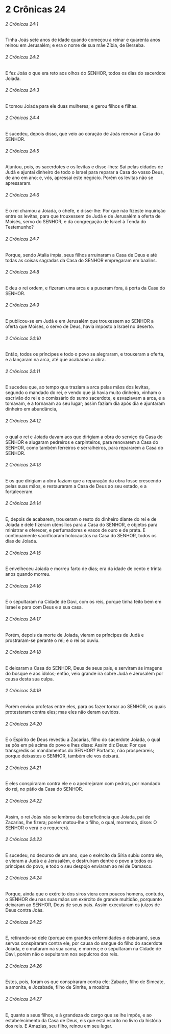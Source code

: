 # 2 Crônicas 24

###### 2 Crônicas 24:1

Tinha Joás sete anos de idade quando começou a reinar e quarenta anos reinou em Jerusalém; e era o nome de sua mãe Zíbia, de Berseba.

###### 2 Crônicas 24:2

E fez Joás o que era reto aos olhos do SENHOR, todos os dias do sacerdote Joiada.

###### 2 Crônicas 24:3

E tomou Joiada para ele duas mulheres; e gerou filhos e filhas.

###### 2 Crônicas 24:4

E sucedeu, depois disso, que veio ao coração de Joás renovar a Casa do SENHOR.

###### 2 Crônicas 24:5

Ajuntou, pois, os sacerdotes e os levitas e disse-lhes: Saí pelas cidades de Judá e ajuntai dinheiro de todo o Israel para reparar a Casa do vosso Deus, de ano em ano; e, vós, apressai este negócio. Porém os levitas não se apressaram.

###### 2 Crônicas 24:6

E o rei chamou a Joiada, o chefe, e disse-lhe: Por que não fizeste inquirição entre os levitas, para que trouxessem de Judá e de Jerusalém a oferta de Moisés, servo do SENHOR, e da congregação de Israel à Tenda do Testemunho?

###### 2 Crônicas 24:7

Porque, sendo Atalia ímpia, seus filhos arruinaram a Casa de Deus e até todas as coisas sagradas da Casa do SENHOR empregaram em baalins.

###### 2 Crônicas 24:8

E deu o rei ordem, e fizeram uma arca e a puseram fora, à porta da Casa do SENHOR.

###### 2 Crônicas 24:9

E publicou-se em Judá e em Jerusalém que trouxessem ao SENHOR a oferta que Moisés, o servo de Deus, havia imposto a Israel no deserto.

###### 2 Crônicas 24:10

Então, todos os príncipes e todo o povo se alegraram, e trouxeram a oferta, e a lançaram na arca, até que acabaram a obra.

###### 2 Crônicas 24:11

E sucedeu que, ao tempo que traziam a arca pelas mãos dos levitas, segundo o mandado do rei, e vendo que já havia muito dinheiro, vinham o escrivão do rei e o comissário do sumo sacerdote, e esvaziavam a arca, e a tomavam, e a tornavam ao seu lugar; assim faziam dia após dia e ajuntaram dinheiro em abundância,

###### 2 Crônicas 24:12

o qual o rei e Joiada davam aos que dirigiam a obra do serviço da Casa do SENHOR e alugaram pedreiros e carpinteiros, para renovarem a Casa do SENHOR, como também ferreiros e serralheiros, para repararem a Casa do SENHOR.

###### 2 Crônicas 24:13

E os que dirigiam a obra faziam que a reparação da obra fosse crescendo pelas suas mãos, e restauraram a Casa de Deus ao seu estado, e a fortaleceram.

###### 2 Crônicas 24:14

E, depois de acabarem, trouxeram o resto do dinheiro diante do rei e de Joiada e dele fizeram utensílios para a Casa do SENHOR, e objetos para ministrar e oferecer, e perfumadores e vasos de ouro e de prata. E continuamente sacrificaram holocaustos na Casa do SENHOR, todos os dias de Joiada.

###### 2 Crônicas 24:15

E envelheceu Joiada e morreu farto de dias; era da idade de cento e trinta anos quando morreu.

###### 2 Crônicas 24:16

E o sepultaram na Cidade de Davi, com os reis, porque tinha feito bem em Israel e para com Deus e a sua casa.

###### 2 Crônicas 24:17

Porém, depois da morte de Joiada, vieram os príncipes de Judá e prostraram-se perante o rei; e o rei os ouviu.

###### 2 Crônicas 24:18

E deixaram a Casa do SENHOR, Deus de seus pais, e serviram às imagens do bosque e aos ídolos; então, veio grande ira sobre Judá e Jerusalém por causa desta sua culpa.

###### 2 Crônicas 24:19

Porém enviou profetas entre eles, para os fazer tornar ao SENHOR, os quais protestaram contra eles; mas eles não deram ouvidos.

###### 2 Crônicas 24:20

E o Espírito de Deus revestiu a Zacarias, filho do sacerdote Joiada, o qual se pôs em pé acima do povo e lhes disse: Assim diz Deus: Por que transgredis os mandamentos do SENHOR? Portanto, não prosperareis; porque deixastes o SENHOR, também ele vos deixará.

###### 2 Crônicas 24:21

E eles conspiraram contra ele e o apedrejaram com pedras, por mandado do rei, no pátio da Casa do SENHOR.

###### 2 Crônicas 24:22

Assim, o rei Joás não se lembrou da beneficência que Joiada, pai de Zacarias, lhe fizera; porém matou-lhe o filho, o qual, morrendo, disse: O SENHOR o verá e o requererá.

###### 2 Crônicas 24:23

E sucedeu, no decurso de um ano, que o exército da Síria subiu contra ele, e vieram a Judá e a Jerusalém, e destruíram dentre o povo a todos os príncipes do povo, e todo o seu despojo enviaram ao rei de Damasco.

###### 2 Crônicas 24:24

Porque, ainda que o exército dos siros viera com poucos homens, contudo, o SENHOR deu nas suas mãos um exército de grande multidão, porquanto deixaram ao SENHOR, Deus de seus pais. Assim executaram os juízos de Deus contra Joás.

###### 2 Crônicas 24:25

E, retirando-se dele (porque em grandes enfermidades o deixaram), seus servos conspiraram contra ele, por causa do sangue do filho do sacerdote Joiada, e o mataram na sua cama, e morreu; e o sepultaram na Cidade de Davi, porém não o sepultaram nos sepulcros dos reis.

###### 2 Crônicas 24:26

Estes, pois, foram os que conspiraram contra ele: Zabade, filho de Simeate, a amonita, e Jozabade, filho de Sinrite, a moabita.

###### 2 Crônicas 24:27

E, quanto a seus filhos, e à grandeza do cargo que se lhe impôs, e ao estabelecimento da Casa de Deus, eis que está escrito no livro da história dos reis. E Amazias, seu filho, reinou em seu lugar.

